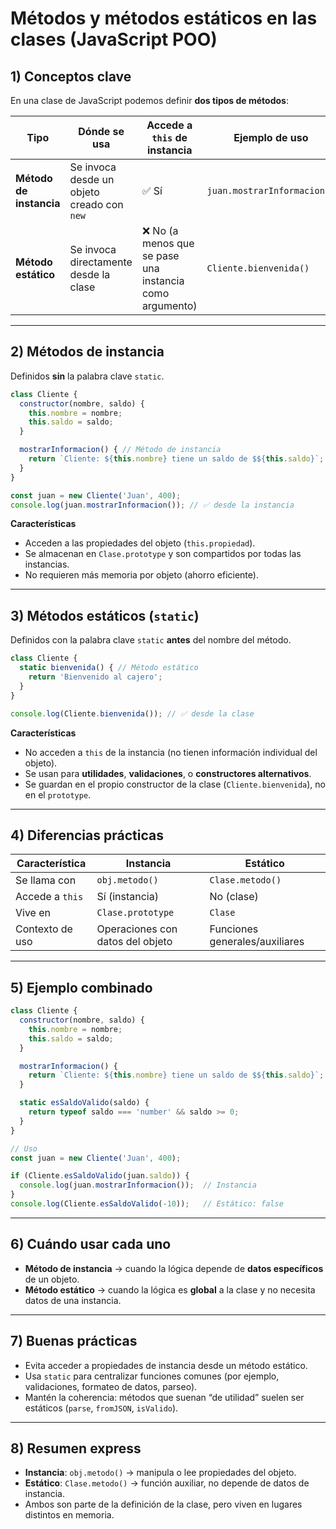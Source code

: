# Métodos y métodos estáticos en las clases (JavaScript POO)

## 1) Conceptos clave

En una clase de JavaScript podemos definir **dos tipos de métodos**:

| Tipo                    | Dónde se usa                               | Accede a `this` de instancia                            | Ejemplo de uso              |
| ----------------------- | ------------------------------------------ | ------------------------------------------------------- | --------------------------- |
| **Método de instancia** | Se invoca desde un objeto creado con `new` | ✅ Sí                                                    | `juan.mostrarInformacion()` |
| **Método estático**     | Se invoca directamente desde la clase      | ❌ No (a menos que se pase una instancia como argumento) | `Cliente.bienvenida()`      |

---

## 2) Métodos de instancia

Definidos **sin** la palabra clave `static`.

```js
class Cliente {
  constructor(nombre, saldo) {
    this.nombre = nombre;
    this.saldo = saldo;
  }

  mostrarInformacion() { // Método de instancia
    return `Cliente: ${this.nombre} tiene un saldo de $${this.saldo}`;
  }
}

const juan = new Cliente('Juan', 400);
console.log(juan.mostrarInformacion()); // ✅ desde la instancia
```

**Características**

* Acceden a las propiedades del objeto (`this.propiedad`).
* Se almacenan en `Clase.prototype` y son compartidos por todas las instancias.
* No requieren más memoria por objeto (ahorro eficiente).

---

## 3) Métodos estáticos (`static`)

Definidos con la palabra clave `static` **antes** del nombre del método.

```js
class Cliente {
  static bienvenida() { // Método estático
    return 'Bienvenido al cajero';
  }
}

console.log(Cliente.bienvenida()); // ✅ desde la clase
```

**Características**

* No acceden a `this` de la instancia (no tienen información individual del objeto).
* Se usan para **utilidades**, **validaciones**, o **constructores alternativos**.
* Se guardan en el propio constructor de la clase (`Cliente.bienvenida`), no en el `prototype`.

---

## 4) Diferencias prácticas

| Característica  | Instancia                        | Estático                       |
| --------------- | -------------------------------- | ------------------------------ |
| Se llama con    | `obj.metodo()`                   | `Clase.metodo()`               |
| Accede a `this` | Sí (instancia)                   | No (clase)                     |
| Vive en         | `Clase.prototype`                | `Clase`                        |
| Contexto de uso | Operaciones con datos del objeto | Funciones generales/auxiliares |

---

## 5) Ejemplo combinado

```js
class Cliente {
  constructor(nombre, saldo) {
    this.nombre = nombre;
    this.saldo = saldo;
  }

  mostrarInformacion() {
    return `Cliente: ${this.nombre} tiene un saldo de $${this.saldo}`;
  }

  static esSaldoValido(saldo) {
    return typeof saldo === 'number' && saldo >= 0;
  }
}

// Uso
const juan = new Cliente('Juan', 400);

if (Cliente.esSaldoValido(juan.saldo)) {
  console.log(juan.mostrarInformacion());  // Instancia
}
console.log(Cliente.esSaldoValido(-10));   // Estático: false
```

---

## 6) Cuándo usar cada uno

* **Método de instancia** → cuando la lógica depende de **datos específicos** de un objeto.
* **Método estático** → cuando la lógica es **global** a la clase y no necesita datos de una instancia.

---

## 7) Buenas prácticas

* Evita acceder a propiedades de instancia desde un método estático.
* Usa `static` para centralizar funciones comunes (por ejemplo, validaciones, formateo de datos, parseo).
* Mantén la coherencia: métodos que suenan “de utilidad” suelen ser estáticos (`parse`, `fromJSON`, `isValido`).

---

## 8) Resumen express

* **Instancia**: `obj.metodo()` → manipula o lee propiedades del objeto.
* **Estático**: `Clase.metodo()` → función auxiliar, no depende de datos de instancia.
* Ambos son parte de la definición de la clase, pero viven en lugares distintos en memoria.
